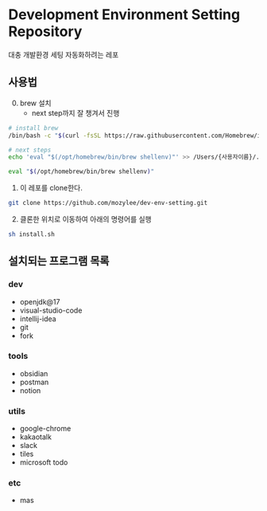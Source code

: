 # Development Environment Setting Repository

대충 개발환경 세팅 자동화하려는 레포

## 사용법
0. brew 설치
    - next step까지 잘 챙겨서 진행
```sh
# install brew
/bin/bash -c "$(curl -fsSL https://raw.githubusercontent.com/Homebrew/install/HEAD/install.sh)"

# next steps
echo 'eval "$(/opt/homebrew/bin/brew shellenv)"' >> /Users/{사용자이름}/.zprofile

eval "$(/opt/homebrew/bin/brew shellenv)"
```
1. 이 레포를 clone한다.
```sh
git clone https://github.com/mozylee/dev-env-setting.git
```

2. 클론한 위치로 이동하여 아래의 명령어를 실행
```sh
sh install.sh
```

## 설치되는 프로그램 목록
### dev
- openjdk@17
- visual-studio-code
- intellij-idea
- git 
- fork

### tools
- obsidian
- postman
- notion

### utils
- google-chrome
- kakaotalk
- slack
- tiles
- microsoft todo

### etc
- mas